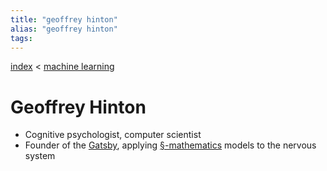 ```yaml
---
title: "geoffrey hinton"
alias: "geoffrey hinton"
tags: 
---
```


[index](/.md) < [machine learning](machine-learning.md)

# Geoffrey Hinton

- Cognitive psychologist, computer scientist
- Founder of the [Gatsby](Gatsby.md), applying [§-mathematics](§-mathematics.md) models to the nervous system